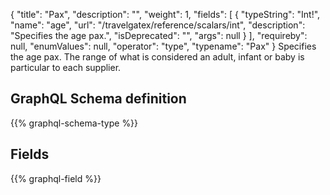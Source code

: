 {
  "title": "Pax",
  "description": "",
  "weight": 1,
  "fields": [
    {
      "typeString": "Int!",
      "name": "age",
      "url": "/travelgatex/reference/scalars/int",
      "description": "Specifies the age pax.",
      "isDeprecated": "",
      "args": null
    }
  ],
  "requireby": null,
  "enumValues": null,
  "operator": "type",
  "typename": "Pax"
}
Specifies the age pax. The range of what is considered an adult, infant or baby is particular to each supplier.
## GraphQL Schema definition

{{% graphql-schema-type %}}

## Fields

{{% graphql-field %}}
